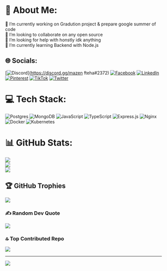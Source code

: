 # 💫 About Me:
🔭 I’m currently working on Gradution project & prepare google summer of code <br>👯 I’m looking to collaborate on any open source <br>🤝 I’m looking for help with honstly idk anything <br>🌱 I’m currently learning Backend with Node.js <br>


## 🌐 Socials:
[![Discord](https://img.shields.io/badge/Discord-%237289DA.svg?logo=discord&logoColor=white)](https://discord.gg/mazen fteha#2372) [![Facebook](https://img.shields.io/badge/Facebook-%231877F2.svg?logo=Facebook&logoColor=white)](https://facebook.com/https://www.facebook.com/mazen.mohamed.9480111) [![LinkedIn](https://img.shields.io/badge/LinkedIn-%230077B5.svg?logo=linkedin&logoColor=white)](https://linkedin.com/in/https://www.linkedin.com/in/mazen-mohamed-b55294230) [![Pinterest](https://img.shields.io/badge/Pinterest-%23E60023.svg?logo=Pinterest&logoColor=white)](https://pinterest.com/https://pin.it/53v4n2j) [![TikTok](https://img.shields.io/badge/TikTok-%23000000.svg?logo=TikTok&logoColor=white)](https://tiktok.com/@https://www.tiktok.com/@mazen9045?_r=1&_d=dmjlcm5fjfcllf&sec_uid=MS4wLjABAAAAGuDN3B2SXzsrjVOPimApzfxenjDDFhscxFV4YWNR4ZPleqVEE4jB0ep6Z9i2weIF&share_author_id=6810294628354130950&sharer_language=en&source=h5_m&u_code=dbhddgm6m44khc&timestamp=1689080559&user_id=6810294628354130950&sec_user_id=MS4wLjABAAAAGuDN3B2SXzsrjVOPimApzfxenjDDFhscxFV4YWNR4ZPleqVEE4jB0ep6Z9i2weIF&utm_source=whatsapp&utm_campaign=client_share&utm_medium=android&share_iid=7251075898752927494&share_link_id=8c17d9fc-b6cf-484c-8724-7f6f460f31f1&share_app_id=1233&ugbiz_name=Account&ug_btm=b8727%2Cb4907&social_share_type=5) [![Twitter](https://img.shields.io/badge/Twitter-%231DA1F2.svg?logo=Twitter&logoColor=white)](https://twitter.com/https://twitter.com/____Mazen?t=1LP8hP8VMxgm1oXSQYmQUw&s=09) 

# 💻 Tech Stack:
![Postgres](https://img.shields.io/badge/postgres-%23316192.svg?style=for-the-badge&logo=postgresql&logoColor=white) ![MongoDB](https://img.shields.io/badge/MongoDB-%234ea94b.svg?style=for-the-badge&logo=mongodb&logoColor=white) ![JavaScript](https://img.shields.io/badge/javascript-%23323330.svg?style=for-the-badge&logo=javascript&logoColor=%23F7DF1E) ![TypeScript](https://img.shields.io/badge/typescript-%23007ACC.svg?style=for-the-badge&logo=typescript&logoColor=white) ![Express.js](https://img.shields.io/badge/express.js-%23404d59.svg?style=for-the-badge&logo=express&logoColor=%2361DAFB) ![Nginx](https://img.shields.io/badge/nginx-%23009639.svg?style=for-the-badge&logo=nginx&logoColor=white) ![Docker](https://img.shields.io/badge/docker-%230db7ed.svg?style=for-the-badge&logo=docker&logoColor=white) ![Kubernetes](https://img.shields.io/badge/kubernetes-%23326ce5.svg?style=for-the-badge&logo=kubernetes&logoColor=white)
# 📊 GitHub Stats:
![](https://github-readme-stats.vercel.app/api?username=mazenfteha&theme=dark&hide_border=false&include_all_commits=false&count_private=false)<br/>
![](https://github-readme-streak-stats.herokuapp.com/?user=mazenfteha&theme=dark&hide_border=false)<br/>
![](https://github-readme-stats.vercel.app/api/top-langs/?username=mazenfteha&theme=dark&hide_border=false&include_all_commits=false&count_private=false&layout=compact)

## 🏆 GitHub Trophies
![](https://github-profile-trophy.vercel.app/?username=mazenfteha&theme=radical&no-frame=false&no-bg=false&margin-w=4)

### ✍️ Random Dev Quote
![](https://quotes-github-readme.vercel.app/api?type=horizontal&theme=radical)

### 🔝 Top Contributed Repo
![](https://github-contributor-stats.vercel.app/api?username=mazenfteha&limit=5&theme=dracula&combine_all_yearly_contributions=true)


---
[![](https://visitcount.itsvg.in/api?id=mazenfteha&icon=0&color=0)](https://visitcount.itsvg.in)

<!-- Proudly created with GPRM ( https://gprm.itsvg.in ) -->
